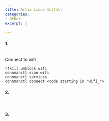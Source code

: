 ```yaml
---
title: Artix Linux Install
categories:
- Other
excerpt: |
  
---
```


#### 1. 
<br>
Connect to wifi

```
rfkill unblock wifi
connmanctl scan wifi
connmanctl services 
connmanctl connect <code starting in "wifi_">
```

#### 2. 
<br>


#### 3. 
<br>

